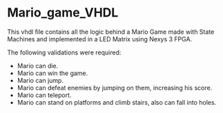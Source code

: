 # Mario_game_VHDL
This vhdl file contains all the logic behind a Mario Game made with State Machines and implemented in a LED Matrix using Nexys 3 FPGA.

The following validations were required:

- Mario can die.
- Mario can win the game.
- Mario can jump.
- Mario can defeat enemies by jumping on them, increasing his score.
- Mario can teleport.
- Mario can stand on platforms and climb stairs, also can fall into holes.
